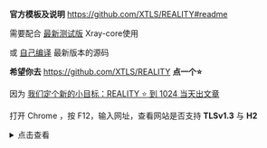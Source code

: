 **官方模板及说明** https://github.com/XTLS/REALITY#readme

需要配合 [最新测试版](https://github.com/XTLS/Xray-core/actions/workflows/release.yml) Xray-core使用

或 [自己编译](https://github.com/chika0801/Xray-examples/blob/main/VLESS-XTLS-uTLS-REALITY/compile_Xray-core.md) 最新版本的源码

**希望你去** https://github.com/XTLS/REALITY **点一个:star:**

因为 [我们定个新的小目标：REALITY :star: 到 1024 当天出文章](https://github.com/XTLS/Xray-core/issues/1679#issuecomment-1436520973)

打开 Chrome ，按 F12，输入网址，查看网站是否支持 **TLSv1.3** 与 **H2**

<details><summary>点击查看</summary>

![1](https://user-images.githubusercontent.com/88967758/221342263-12c71cca-2d0b-4803-aa19-1270a39bcd71.jpg)

![2](https://user-images.githubusercontent.com/88967758/221342408-28fd48c7-b0b5-48f7-8ec7-8c6dba3f6b1c.jpg)

</details>
